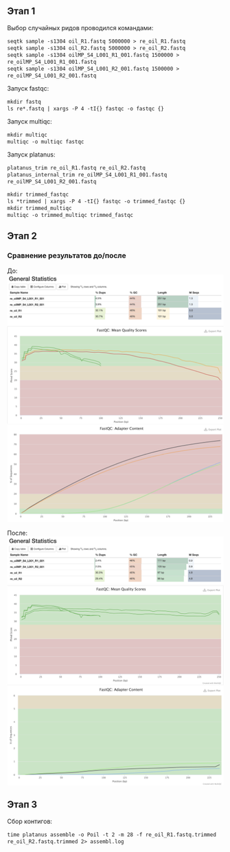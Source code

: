 ## Этап 1 ##
Выбор случайных ридов проводился командами:

```
seqtk sample -s1304 oil_R1.fastq 5000000 > re_oil_R1.fastq
seqtk sample -s1304 oil_R2.fastq 5000000 > re_oil_R2.fastq
seqtk sample -s1304 oilMP_S4_L001_R1_001.fastq 1500000 > re_oilMP_S4_L001_R1_001.fastq
seqtk sample -s1304 oilMP_S4_L001_R2_001.fastq 1500000 > re_oilMP_S4_L001_R2_001.fastq
```

Запуск fastqc:

```
mkdir fastq
ls re*.fastq | xargs -P 4 -tI{} fastqc -o fastqc {}
```

Запуск multiqc:
```
mkdir multiqc
multiqc -o multiqc fastqc
```

Запуск platanus:
```
platanus_trim re_oil_R1.fastq re_oil_R2.fastq
platanus_internal_trim re_oilMP_S4_L001_R1_001.fastq re_oilMP_S4_L001_R2_001.fastq
```

```
mkdir trimmed_fastqc
ls *trimmed | xargs -P 4 -tI{} fastqc -o trimmed_fastqc {}
mkdir trimmed_multiqc
multiqc -o trimmed_multiqc trimmed_fastqc
```

## Этап 2 ##
### Сравнение результатов до/после ###

До:
![alt text](https://github.com/IlonaGA/hse21_hw1/blob/main/Images/MultiQC_general_stats.png?raw=true)
![alt text](https://github.com/IlonaGA/hse21_hw1/blob/main/Images/Mean_quality_scores.png?raw=true)
![alt text](https://github.com/IlonaGA/hse21_hw1/blob/main/Images/Adapter_content.png?raw=true)

После:
![alt text](https://github.com/IlonaGA/hse21_hw1/blob/main/Images/Trimmed_general_stats.png?raw=true)
![alt text](https://github.com/IlonaGA/hse21_hw1/blob/main/Images/Trimmed_mean_quality_scores.png?raw=true)
![alt text](https://github.com/IlonaGA/hse21_hw1/blob/main/Images/Trimmed_adapter_content.png?raw=true)

## Этап 3 ###
Сбор контигов:
```
time platanus assemble -o Poil -t 2 -m 28 -f re_oil_R1.fastq.trimmed re_oil_R2.fastq.trimmed 2> assembl.log
```
